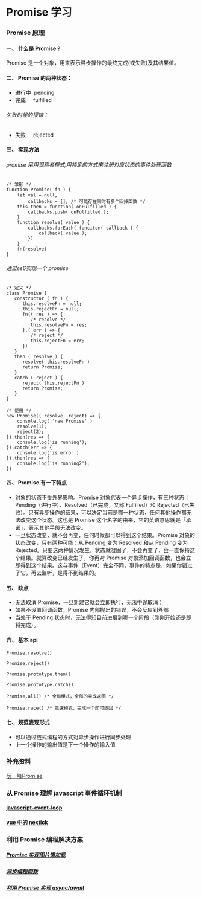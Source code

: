 # Promise 学习

### Promise 原理
#### 一、 什么是 Promise ? 
Promise 是一个对象，用来表示异步操作的最终完成(或失败)及其结果值。
#### 二、 Promise 的两种状态：
- 进行中&nbsp;&nbsp;pending
- 完成&nbsp;&nbsp;&nbsp;&nbsp;&nbsp;fulfilled 
   
###### 失败时候的报错：
- 失败&nbsp;&nbsp;&nbsp;&nbsp;&nbsp;rejected
#### 三、 实现方法
###### promise 采用观察者模式,用特定的方式来注册对应状态的事件处理函数   
``````
/* 雏形 */
function Promise( fn ) {
    let val = null,
        callbacks = []; /* 可能存在同时有多个回掉函数 */
    this.then = function( onFulfilled ) {
        callbacks.push( onFulfilled );
    }
    function resolve( value ) {
        callbacks.forEach( funciton( callback ) {
            callback( value );
        })
    }
    fn(resolve)
}
``````
###### 通过es6实现一个 promise
``````
/* 定义 */ 
class Promise {
   constructor ( fn ) {
      this.resolveFn = null;
      this.rejectFn = null;
      fn(( res ) => {
         /* resolve */ 
         this.resolveFn = res;
      },( err ) => {
         /* reject */
         this.rejectFn = err;
      })
   }
   then ( resolve ) {
      resolve( this.resolveFn )
      return Promise;
   }
   catch ( reject ) {
      reject( this.rejectFn )
      return Promise;
   }
}

/* 使用 */ 
new Promise(( resolve, reject) => {
    console.log( 'new Promise' )
    resolve(1);
    reject(2);
}).then(res => {
    console.log('is running');
}).catch(err => {
    console.log('is error')
}).then(res => {
    console.log('is running2');
})

``````
#### 四、 Promise 有一下特点
- 对象的状态不受外界影响。Promise 对象代表一个异步操作，有三种状态：Pending（进行中）、Resolved（已完成，又称 Fulfilled）和 Rejected（已失败）。只有异步操作的结果，可以决定当前是哪一种状态，任何其他操作都无法改变这个状态。这也是 Promise 这个名字的由来，它的英语意思就是「承诺」，表示其他手段无法改变。
- 一旦状态改变，就不会再变，任何时候都可以得到这个结果。Promise 对象的状态改变，只有两种可能：从 Pending 变为 Resolved 和从 Pending 变为 Rejected。只要这两种情况发生，状态就凝固了，不会再变了，会一直保持这个结果。就算改变已经发生了，你再对 Promise 对象添加回调函数，也会立即得到这个结果。这与事件（Event）完全不同，事件的特点是，如果你错过了它，再去监听，是得不到结果的。
  
#### 五、 缺点  
- 无法取消 Promise，一旦新建它就会立即执行，无法中途取消；   
- 如果不设置回调函数，Promise 内部抛出的错误，不会反应到外部   
- 当处于 Pending 状态时，无法得知目前进展到哪一个阶段（刚刚开始还是即将完成）。   

#### 六、 基本 api   
``````
Promise.resolve()

Promise.reject()

Promise.prototype.then()

Promise.prototype.catch()

Promise.all() /* 全部模式，全部的完成返回 */ 

Promise.race() /* 竞速模式，完成一个即可返回 */ 
``````

#### 七、 规范表现形式
- 可以通过链式编程的方式对异步操作进行同步处理 
- 上一个操作的输出值是下一个操作的输入值

### 补充资料
[阮一峰Promise](https://es6.ruanyifeng.com/#docs/promise)

### 从 Promise 理解 javascript 事件循环机制
#### [javascript-event-loop](./event-loop.html)
#### [vue 中的 nextick](./vue-nextick.html)

### 利用 Promise 编程解决方案
##### [Promise 实现图片懒加载](./顺序图片加载.html)
##### [异步编程函数](./异步编程函数.md)
##### [利用 Promise 实现 async/await](./async.js)

